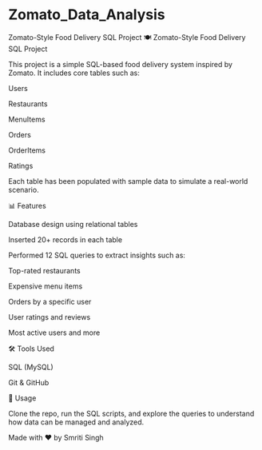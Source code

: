 # Zomato_Data_Analysis
Zomato-Style Food Delivery SQL Project
🍽️ Zomato-Style Food Delivery SQL Project

This project is a simple SQL-based food delivery system inspired by Zomato. It includes core tables such as:

Users

Restaurants

MenuItems

Orders

OrderItems

Ratings

Each table has been populated with sample data to simulate a real-world scenario.

📊 Features

Database design using relational tables

Inserted 20+ records in each table

Performed 12 SQL queries to extract insights such as:

Top-rated restaurants

Expensive menu items

Orders by a specific user

User ratings and reviews

Most active users and more

🛠️ Tools Used

SQL (MySQL)

Git & GitHub

📁 Usage

Clone the repo, run the SQL scripts, and explore the queries to understand how data can be managed and analyzed.

Made with ❤️ by Smriti Singh
